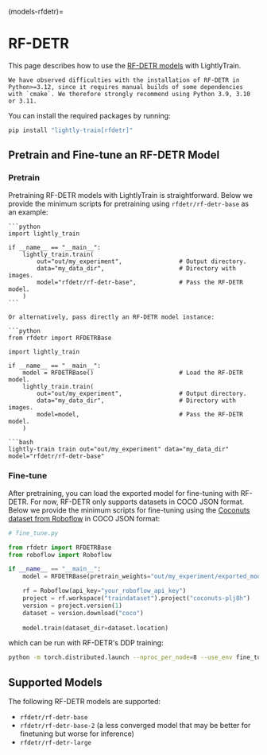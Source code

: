 (models-rfdetr)=

# RF-DETR

This page describes how to use the [RF-DETR models](https://github.com/roboflow/rf-detr) with LightlyTrain.

```{important}
We have observed difficulties with the installation of RF-DETR in Python>=3.12, since it requires manual builds of some dependencies with `cmake`. We therefore strongly recommend using Python 3.9, 3.10 or 3.11.
```

You can install the required packages by running:

```bash
pip install "lightly-train[rfdetr]"
```

## Pretrain and Fine-tune an RF-DETR Model

### Pretrain

Pretraining RF-DETR models with LightlyTrain is straightforward. Below we provide
the minimum scripts for pretraining using `rfdetr/rf-detr-base` as an example:

````{tab} Python
```python
import lightly_train

if __name__ == "__main__":
    lightly_train.train(
        out="out/my_experiment",                # Output directory.
        data="my_data_dir",                     # Directory with images.
        model="rfdetr/rf-detr-base",            # Pass the RF-DETR model.
    )
```

Or alternatively, pass directly an RF-DETR model instance:

```python
from rfdetr import RFDETRBase

import lightly_train

if __name__ == "__main__":
    model = RFDETRBase()                        # Load the RF-DETR model.
    lightly_train.train(
        out="out/my_experiment",                # Output directory.
        data="my_data_dir",                     # Directory with images.
        model=model,                            # Pass the RF-DETR model.
    )
````

````{tab} Command Line
```bash
lightly-train train out="out/my_experiment" data="my_data_dir" model="rfdetr/rf-detr-base"
````

### Fine-tune

After pretraining, you can load the exported model for fine-tuning with RF-DETR.
For now, RF-DETR only supports datasets in COCO JSON format. Below we provide
the minimum scripts for fine-tuning using the [Coconuts dataset from Roboflow](https://universe.roboflow.com/traindataset/coconuts-plj8h/dataset/1/download/coco)
in COCO JSON format:

```python
# fine_tune.py

from rfdetr import RFDETRBase
from roboflow import Roboflow

if __name__ == "__main__":
    model = RFDETRBase(pretrain_weights="out/my_experiment/exported_models/exported_last.pt")

    rf = Roboflow(api_key="your_roboflow_api_key")
    project = rf.workspace("traindataset").project("coconuts-plj8h")
    version = project.version(1)
    dataset = version.download("coco")
      
    model.train(dataset_dir=dataset.location)
```

which can be run with RF-DETR's DDP training:

```bash
python -m torch.distributed.launch --nproc_per_node=8 --use_env fine_tune.py
```

## Supported Models

The following RF-DETR models are supported:

- `rfdetr/rf-detr-base`
- `rfdetr/rf-detr-base-2` (a less converged model that may be better for finetuning but worse for inference)
- `rfdetr/rf-detr-large`
